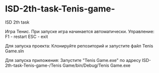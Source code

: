 # ISD-2th-task-Tenis-game-
ISD 2th task

Игра Тенис. 
При запуске игра начинается автоматически. 
Управление:
F1 - restart
ESC - exit

Для запуска проекта:
Клонируйте репозиторий и запустите файл Tenis Game.sln

Для запуска приложения:
Запустите "Tenis Game.exe" по адресу ISD-2th-task-Tenis-game-/Tenis Game/bin/Debug/Tenis Game.exe
